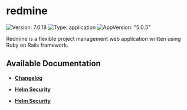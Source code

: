 # redmine

![Version: 7.0.18](https://img.shields.io/badge/Version-7.0.18-informational?style=flat-square) ![Type: application](https://img.shields.io/badge/Type-application-informational?style=flat-square) ![AppVersion: "5.0.5"](https://img.shields.io/badge/AppVersion-"5.0.5"-informational?style=flat-square)

Redmine is a flexible project management web application written using Ruby on Rails framework.

## Available Documentation

- [**Changelog**](CHANGELOG)

- [**Helm Security**](container-security)

- [**Helm Security**](helm-security)

